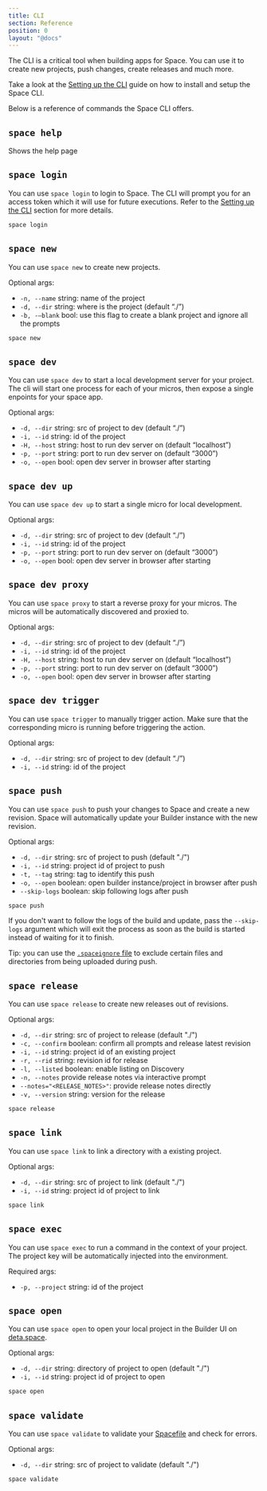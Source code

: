 ```yaml
---
title: CLI
section: Reference
position: 0
layout: "@docs"
---
```


The CLI is a critical tool when building apps for Space. You can use it to create new projects, push changes, create releases and much more.

Take a look at the [Setting up the CLI](/docs/en/basics/cli) guide on how to install and setup the Space CLI.

Below is a reference of commands the Space CLI offers.

## `space help`

Shows the help page

## `space login`

You can use `space login` to login to Space. The CLI will prompt you for an access token which it will use for future executions. Refer to the [Setting up the CLI](/docs/en/basics/cli#authentication) section for more details.

```bash
space login
```

## `space new`

You can use `space new` to create new projects.

Optional args:

- `-n, --name` string: name of the project
- `-d, --dir` string: where is the project (default “./”)
- `-b, -—blank` bool: use this flag to create a blank project and ignore all the prompts

```bash
space new
```

## `space dev`

You can use `space dev` to start a local development server for your project. The cli will start one process for each of your micros, then expose a single enpoints for your space app.

Optional args:

- `-d, --dir`  string: src of project to dev (default “./”)
- `-i, --id`   string: id of the project
- `-H, --host` string: host to run dev server on (default “localhost”)
- `-p, --port` string: port to run dev server on (default “3000”)
- `-o, --open` bool: open dev server in browser after starting

## `space dev up`

You can use `space dev up` to start a single micro for local development.

Optional args:

- `-d, --dir`  string: src of project to dev (default “./”)
- `-i, --id`   string: id of the project
- `-p, --port` string: port to run dev server on (default “3000”)
- `-o, --open` bool: open dev server in browser after starting

## `space dev proxy`

You can use `space proxy` to start a reverse proxy for your micros. The micros will be automatically discovered and proxied to.

Optional args:

- `-d, --dir`  string: src of project to dev (default “./”)
- `-i, --id`   string: id of the project
- `-H, --host` string: host to run dev server on (default “localhost”)
- `-p, --port` string: port to run dev server on (default “3000”)
- `-o, --open` bool: open dev server in browser after starting

## `space dev trigger`

You can use `space trigger` to manually trigger action. Make sure that the corresponding micro is running before triggering the action.

Optional args:

- `-d, --dir`  string: src of project to dev (default “./”)
- `-i, --id`   string: id of the project

## `space push`

You can use `space push` to push your changes to Space and create a new revision. Space will automatically update your Builder instance with the new revision.

Optional args:

- `-d, --dir`   string: src of project to push (default "./")
- `-i, --id`    string: project id of project to push
- `-t, --tag`   string: tag to identify this push
- `-o, --open`  boolean: open builder instance/project in browser after push
- `--skip-logs` boolean: skip following logs after push

```bash
space push
```

If you don't want to follow the logs of the build and update, pass the `--skip-logs` argument which will exit the process as soon as the build is started instead of waiting for it to finish.

Tip: you can use the [`.spaceignore` file](/docs/en/basics/revisions#ignoring-files-and-directories) to exclude certain files and directories from being uploaded during push.

## `space release`

You can use `space release` to create new releases out of revisions.

Optional args:

- `-d, --dir` string: src of project to release (default "./")
- `-c, --confirm` boolean: confirm all prompts and release latest revision
- `-i, --id` string: project id of an existing project
- `-r, --rid` string: revision id for release
- `-l, --listed` boolean: enable listing on Discovery
- `-n, --notes` provide release notes via interactive prompt
- `--notes="<RELEASE_NOTES>"`: provide release notes directly
- `-v, --version` string: version for the release

```bash
space release
```

## `space link`

You can use `space link` to link a directory with a existing project.

Optional args:

- `-d, --dir` string: src of project to link (default "./")
- `-i, --id` string: project id of project to link

```bash
space link
```

## `space exec`

You can use `space exec` to run a command in the context of your project. The project key will be automatically injected into the environment.

Required args:

- `-p, --project`   string: id of the project

## `space open`

You can use `space open` to open your local project in the Builder UI on [deta.space](https://deta.space).

Optional args:

- `-d, --dir` string: directory of project to open (default "./")
- `-i, --id` string: project id of project to open

```bash
space open
```

## `space validate`

You can use `space validate` to validate your [Spacefile](/docs/en/reference/spacefile/) and check for errors.

Optional args:

- `-d, --dir` string: src of project to validate (default "./")

```bash
space validate
```
